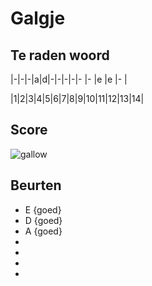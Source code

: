 # Galgje

## Te raden woord

|-|-|-|a|d|-|-|-|-|- |- |e |e |- |

|1|2|3|4|5|6|7|8|9|10|11|12|13|14|

## Score
![gallow](./images/1.png)

## Beurten
* E {goed}
* D {goed}
* A {goed}
*
*
*
*